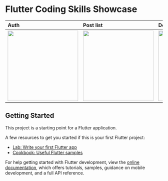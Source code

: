 # Flutter Coding Skills Showcase

| Auth | Post list | Details |
| :-------------------- | :---------------------- | :---------------------- |
| <img src="https://github.com/user-attachments/assets/85540008-4f33-4385-a71f-751fa31f87d4" width="225"/> | <img src="https://github.com/user-attachments/assets/8f81aa9d-5912-4ae1-a2d8-26028b09f419" width="225"/> | <img src="https://github.com/user-attachments/assets/0c42960d-50b5-490b-b7c6-96a5400fa930" width="225"/> |

## Getting Started

This project is a starting point for a Flutter application.

A few resources to get you started if this is your first Flutter project:

- [Lab: Write your first Flutter app](https://docs.flutter.dev/get-started/codelab)
- [Cookbook: Useful Flutter samples](https://docs.flutter.dev/cookbook)

For help getting started with Flutter development, view the
[online documentation](https://docs.flutter.dev/), which offers tutorials,
samples, guidance on mobile development, and a full API reference.
